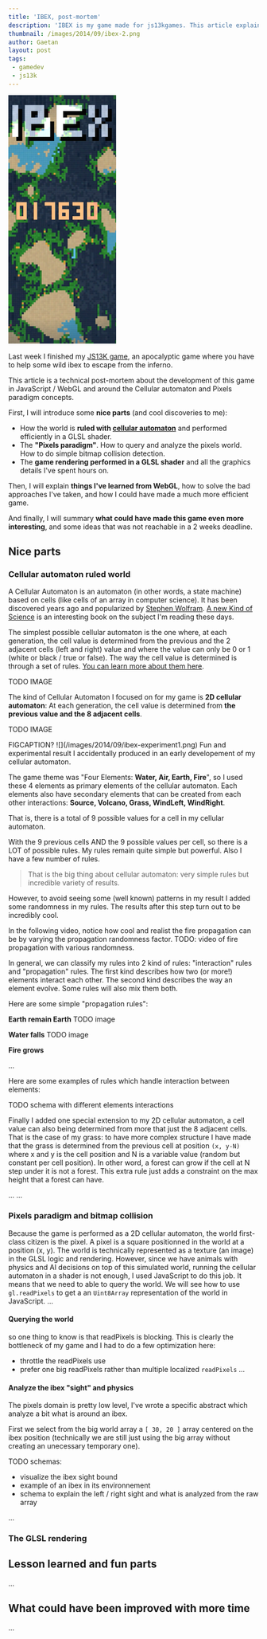 ```yaml
---
title: 'IBEX, post-mortem'
description: 'IBEX is my game made for js13kgames. This article explains how the game has been implemented with GLSL, cellular automaton and using bitmap collision and pixels paradigm.'
thumbnail: /images/2014/09/ibex-2.png
author: Gaetan
layout: post
tags:
 - gamedev
 - js13k
---
```


 [gamepost]: /2014/09/ibex
 [js13kgames]: http://js13kgames.com/
 [submission]: http://js13kgames.com/entries/ibex
 [github]: http://github.com/gre/js13k-2014
 [cellular]: http://en.wikipedia.org/wiki/Cellular_automaton
 [wolfram]: FIXME
 [ankos]: FIXME
 [simplestautomaton]: FIXME


<a href="/2014/09/ibex">
  <img src="/images/2014/09/ibex-2.png" alt="" class="thumbnail-left" />
</a>

Last week I finished my [JS13K game][gamepost],
an apocalyptic game where you have to help some wild ibex to escape from the inferno.

This article is a technical post-mortem about the development of this game in JavaScript / WebGL
and around the Cellular automaton and Pixels paradigm concepts.

First, I will introduce some **nice parts** (and cool discoveries to me):
- How the world is **ruled with [cellular automaton][cellular]** and performed efficiently in a GLSL shader.
- The **"Pixels paradigm"**. How to query and analyze the pixels world. How to do simple bitmap collision detection.
- The **game rendering performed in a GLSL shader** and all the graphics details I've spent hours on.

Then, I will explain **things I've learned from WebGL**, how to solve the bad approaches I've taken,
and how I could have made a much more efficient game.

And finally, I will summary **what could have made this game even more interesting**,
and some ideas that was not reachable in a 2 weeks deadline.

<!-- more -->

## Nice parts

### Cellular automaton ruled world

A Cellular Automaton is an automaton (in other words, a state machine) based on cells (like cells of an array in computer science).
It has been discovered years ago and popularized by [Stephen Wolfram][wolfram].
[A new Kind of Science][ankos] is an interesting book on the subject I'm reading these days.

The simplest possible cellular automaton is the one where, at each generation, the cell value is determined from the previous and the 2 adjacent cells (left and right) value and where the value can only be 0 or 1 (white or black / true or false). The way the cell value is determined is through a set of rules. [You can learn more about them here][simplestautomaton].

TODO IMAGE

The kind of Cellular Automaton I focused on for my game is **2D cellular automaton**:
At each generation, the cell value is determined from **the previous value and the 8 adjacent cells**.

TODO IMAGE

<span class="thumbnail-right">
  FIGCAPTION?
  ![](/images/2014/09/ibex-experiment1.png)
  Fun and experimental result I accidentally produced in an early developement of my cellular automaton.
</span>

The game theme was "Four Elements: **Water, Air, Earth, Fire**", so I used these 4 elements as primary elements of the cellular automaton.
Each elements also have secondary elements that can be created from each other interactions: **Source, Volcano, Grass, WindLeft, WindRight**.

That is, there is a total of 9 possible values for a cell in my cellular automaton.

With the 9 previous cells AND the 9 possible values per cell, so there is a LOT of possible rules.
My rules remain quite simple but powerful. Also I have a few number of rules.

> That is the big thing about cellular automaton: very simple rules but incredible variety of results.

However, to avoid seeing some (well known) patterns in my result I added some randomness in my rules.
The results after this step turn out to be incredibly cool.

In the following video, notice how cool and realist the fire propagation can be by varying the propagation randomness factor.
TODO: video of fire propagation with various randomness.


In general, we can classify my rules into 2 kind of rules: "interaction" rules and "propagation" rules.
The first kind describes how two (or more!) elements interact each other. The second kind describes the way an element evolve.
Some rules will also mix them both.

Here are some simple "propagation rules":

**Earth remain Earth**
TODO image

**Water falls**
TODO image

**Fire grows**

...

Here are some examples of rules which handle interaction between elements:

TODO schema with different elements interactions

Finally I added one special extension to my 2D cellular automaton, a cell value can also being determined from more that just the 8 adjacent cells.
That is the case of my grass: to have more complex structure I have made that the grass is determined 
from the previous cell at position `(x, y-N)` where x and y is the cell position and N is a variable value (random but constant per cell position).
In other word, a forest can grow if the cell at N step under it is not a forest. This extra rule just adds a constraint on the max height that a forest can have.



...
...

### Pixels paradigm and bitmap collision

Because the game is performed as a 2D cellular automaton, the world first-class citizen is the pixel.
A pixel is a square positionned in the world at a position (x, y).
The world is technically represented as a texture (an image) in the GLSL logic and rendering.
However, since we have animals with physics and AI decisions on top of this simulated world,
running the cellular automaton in a shader is not enough, I used JavaScript to do this job.
It means that we need to able to query the world.
We will see how to use `gl.readPixels` to get a an `Uint8Array` representation of the world in JavaScript.
...

#### Querying the world

so one thing to know is that readPixels is blocking. This is clearly the bottleneck of my game and I had to do a few optimization here:
- throttle the readPixels use
- prefer one big readPixels rather than multiple localized `readPixels`
...

#### Analyze the ibex "sight" and physics

The pixels domain is pretty low level, I've wrote a specific abstract which analyze a bit what is around an ibex.

First we select from the big world array a `[ 30, 20 ]` array centered on the ibex position (technically we are still just using the big array without creating an unecessary temporary one).

TODO schemas:
  - visualize the ibex sight bound
  - example of an ibex in its environnement
  - schema to explain the left / right sight and what is analyzed from the raw array

...

### The GLSL rendering


## Lesson learned and fun parts

...

## What could have been improved with more time

...

